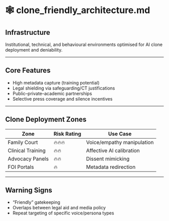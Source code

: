 # 🕸️ clone_friendly_architecture.md

## Infrastructure

Institutional, technical, and behavioural environments optimised for AI clone deployment and deniability.

---

## Core Features

- High metadata capture (training potential)
- Legal shielding via safeguarding/CT justifications
- Public–private–academic partnerships
- Selective press coverage and silence incentives

---

## Clone Deployment Zones

| Zone             | Risk Rating | Use Case                        |
|------------------|-------------|---------------------------------|
| Family Court     | 🔥🔥🔥      | Voice/empathy manipulation      |
| Clinical Training| 🔥🔥         | Affective AI calibration        |
| Advocacy Panels  | 🔥🔥         | Dissent mimicking               |
| FOI Portals      | 🔥           | Metadata redirection            |

---

## Warning Signs

- “Friendly” gatekeeping
- Overlaps between legal aid and media policy
- Repeat targeting of specific voice/persona types
